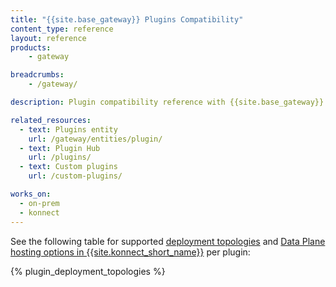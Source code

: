 ```yaml
---
title: "{{site.base_gateway}} Plugins Compatibility"
content_type: reference
layout: reference
products:
    - gateway

breadcrumbs:
    - /gateway/

description: Plugin compatibility reference with {{site.base_gateway}} deployment topologies and Konnect Data Plane hosting options.

related_resources:
  - text: Plugins entity
    url: /gateway/entities/plugin/
  - text: Plugin Hub
    url: /plugins/
  - text: Custom plugins
    url: /custom-plugins/

works_on:
  - on-prem
  - konnect
---
```



See the following table for supported [deployment topologies](/gateway/deployment-topologies/) and [Data Plane hosting options in {{site.konnect_short_name}}](/gateway/topology-hosting-options/) per plugin:

{% plugin_deployment_topologies %}